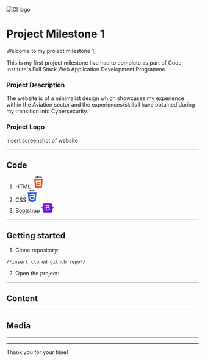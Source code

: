 ![CI logo](https://codeinstitute.s3.amazonaws.com/fullstack/ci_logo_small.png)

# Project Milestone 1

Welcome to my project milestone 1,

This is my first project milestone I've had to complete as part of Code Institute's Full Stack Web Application Development Programme.

### Project Description

The website is of a minimalist design which showcases my experience within the Aviation sector and the experiences/skills I have obtained during my transition into Cybersecurity. 

### Project Logo

insert screenshot of website

------

## Code

1. HTML ![HTML 5](HTML5.png)
2. CSS ![CSS](CSS3.png)
3. Bootstrap ![Bootstrap](Bootstrap.jpg)

------

## Getting started

1. Clone repository:
```
/*insert cloned github repo*/
```

2. Open the project:



------

## Content

------

## Media

------


---

Thank you for your time!
